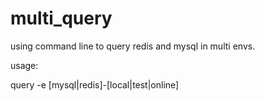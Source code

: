 multi_query
===========

using command line to query redis and mysql in multi envs.

usage:

query -e [mysql|redis]-[local|test|online]
